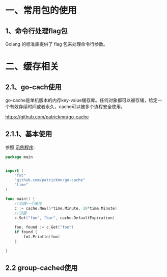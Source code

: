 # 一、常用包的使用



## 1、命令行处理flag包

Golang 的标准库提供了 flag 包来处理命令行参数。



# 二、缓存相关



## 2.1、go-cach使用

go-cache是单机版本的内存key-value缓存库。任何对象都可以被存储，给定一个有效存续时间或者永久，cache可以被多个协程安全使用。

https://github.com/patrickmn/go-cache



## 2.1.1、基本使用

参照 [示例程序](go-cache/cache-test.go):

```go
package main


import (
    "fmt"
    "github.com/patrickmn/go-cache"
    "time"
)

func main() {
    //创建一个缓存
    c := cache.New(5*time.Minute, 10*time.Minute)
    //设置
    c.Set("foo", "bar", cache.DefaultExpiration)
    
    foo, found := c.Get("foo")
    if found {
        fmt.Println(foo)
    }

}
```



## 2.2 group-cached使用

